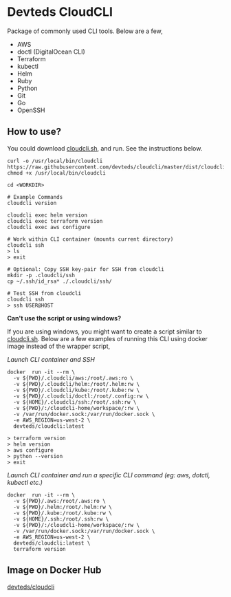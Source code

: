 # Devteds CloudCLI 

Package of commonly used CLI tools. Below are a few,

- AWS
- doctl (DigitalOcean CLI)
- Terraform
- kubectl
- Helm
- Ruby
- Python
- Git
- Go
- OpenSSH

## How to use?

You could download [cloudcli.sh](https://raw.githubusercontent.com/devteds/cloudcli/master/dist/cloudcli.sh), and run. See the instructions below.

```
curl -o /usr/local/bin/cloudcli https://raw.githubusercontent.com/devteds/cloudcli/master/dist/cloudcli.sh
chmod +x /usr/local/bin/cloudcli

cd <WORKDIR>

# Example Commands
cloudcli version

cloudcli exec helm version
cloudcli exec terraform version
cloudcli exec aws configure

# Work within CLI container (mounts current directory)
cloudcli ssh
> ls
> exit

# Optional: Copy SSH key-pair for SSH from cloudcli
mkdir -p .cloudcli/ssh
cp ~/.ssh/id_rsa* ./.cloudcli/ssh/

# Test SSH from cloudcli
cloudcli ssh
> ssh USER@HOST
```

**Can't use the script or using windows?**

If you are using windows, you might want to create a script similar to [cloudcli.sh](https://raw.githubusercontent.com/devteds/cloudcli/master/dist/cloudcli.sh). Below are a few examples of running this CLI using docker image instead of the wrapper script,

*Launch CLI container and SSH*

```
docker  run -it --rm \
  -v ${PWD}/.cloudcli/aws:/root/.aws:ro \
  -v ${PWD}/.cloudcli/helm:/root/.helm:rw \
  -v ${PWD}/.cloudcli/kube:/root/.kube:rw \
  -v ${PWD}/.cloudcli/doctl:/root/.config:rw \
  -v ${HOME}/.cloudcli/ssh:/root/.ssh:rw \  
  -v ${PWD}/:/cloudcli-home/workspace/:rw \
  -v /var/run/docker.sock:/var/run/docker.sock \
  -e AWS_REGION=us-west-2 \
  devteds/cloudcli:latest

> terraform version
> helm version
> aws configure
> python --version
> exit  
```

*Launch CLI container and run a specific CLI command (eg: aws, dotctl, kubectl etc.)*

```
docker  run -it --rm \
  -v ${PWD}/.aws:/root/.aws:ro \
  -v ${PWD}/.helm:/root/.helm:rw \
  -v ${PWD}/.kube:/root/.kube:rw \
  -v ${HOME}/.ssh:/root/.ssh:rw \
  -v ${PWD}/:/cloudcli-home/workspace/:rw \
  -v /var/run/docker.sock:/var/run/docker.sock \
  -e AWS_REGION=us-west-2 \
  devteds/cloudcli:latest \
  terraform version
```

## Image on Docker Hub

[devteds/cloudcli](https://hub.docker.com/r/devteds/cloudcli)
